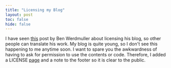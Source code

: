```yaml
---
title: "Licensing my Blog"
layout: post
toc: false
hide: false
---
```


I have seen [this](https://werd.social/@ben/113985690844451474) post by Ben Werdmuller about licensing his blog, so other people can translate his work.
My blog is quite young, so I don't see this happening to me anytime soon.
I want to spare you the awkwardness of having to ask for permission to use the contents or code.
Therefore, I added a LICENSE [page](/_pages/LICENSE.html) and a note to the footer so it is clear to the public.